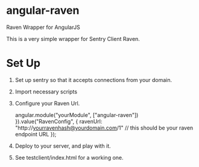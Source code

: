 angular-raven
=============

Raven Wrapper for AngularJS

This is a very simple wrapper for Sentry Client Raven.

Set Up
======

1. Set up sentry so that it accepts connections from your domain.

2. Import necessary scripts

    <!--Vendor Scripts-->
    <script type="text/javascript" src="../vendor/angular.min.js"></script>
    <script type="text/javascript" src="../vendor/raven.min.js"></script>
    <!--Raven Script-->
    <script type="text/javascript" src="../angular-raven.js"></script>
    


3. Configure your Raven Url.

    angular.module("yourModule", ["angular-raven"])
    }).value("RavenConfig", {
            ravenUrl: "http://yourravenhash@yourdomain.com/1" // this should be your raven endpoint URL
    });
    

4. Deploy to your server, and play with it.

5. See testclient/index.html for a working one.
